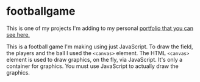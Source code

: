 # footballgame


This is one of my projects I'm adding to my personal [portfolio that you can see here.](https://gbsimon.netlify.app)

This is a football game I'm making using just JavaScript. To draw the field, the players and the ball I used the `<canvas>` element.
The HTML `<canvas>` element is used to draw graphics, on the fly, via JavaScript. It's only a container for graphics. 
You must use JavaScript to actually draw the graphics.
